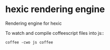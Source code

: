 hexic rendering engine
======================

Rendering engine for hexic

To watch and compile coffeescript files into js::

    coffee -cwo js coffee
